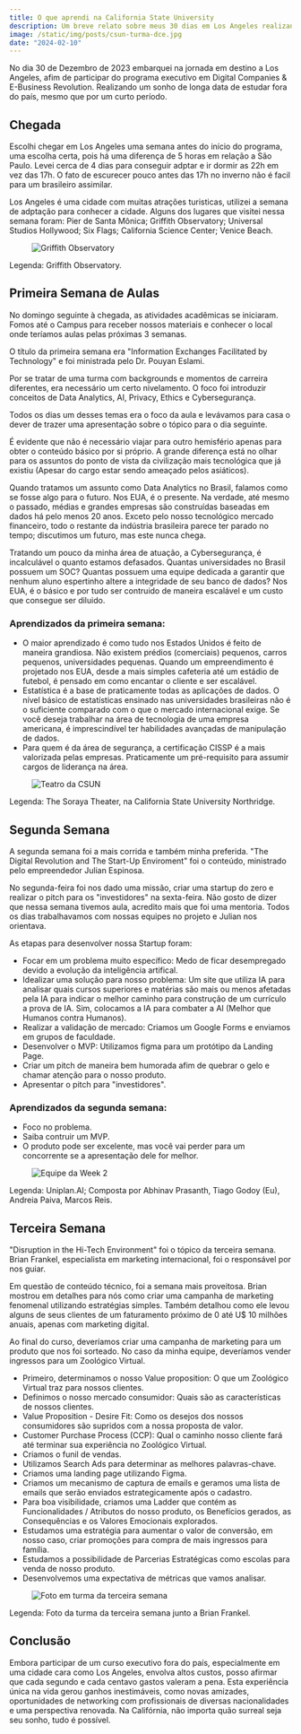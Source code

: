```yaml
---
title: O que aprendi na California State University 
description: Um breve relato sobre meus 30 dias em Los Angeles realizando o curso executivo com foco em digital business na CSUN.  
image: /static/img/posts/csun-turma-dce.jpg
date: "2024-02-10"
---
```


No dia 30 de Dezembro de 2023 embarquei na jornada em destino a Los Angeles, afim de participar do programa executivo em Digital Companies & E-Business Revolution. Realizando um sonho de longa data de estudar fora do país, mesmo que por um curto período. 

## Chegada

Escolhi chegar em Los Angeles uma semana antes do início do programa, uma escolha certa, pois há uma diferença de 5 horas em relação a São Paulo. Levei cerca de 4 dias para conseguir adptar e ir dormir as 22h em vez das 17h. O fato de escurecer pouco antes das 17h no inverno não é facil para um brasileiro assimilar. 

Los Angeles é uma cidade com muitas atrações turisticas, utilizei a semana de adptação para conhecer a cidade. Alguns dos lugares que visitei nessa semana foram: Pier de Santa Mônica; Griffith Observatory; Universal Studios Hollywood; Six Flags; California Science Center; Venice Beach. 

<figure>
  <img src="/static/img/posts/csun-griffith-observatory.JPEG" alt="Griffith Observatory">
</figure>
Legenda: Griffith Observatory.

## Primeira Semana de Aulas

No domingo seguinte à chegada, as atividades acadêmicas se iniciaram. Fomos até o Campus para receber nossos materiais e conhecer o local onde teríamos aulas pelas próximas 3 semanas.

O título da primeira semana era "Information Exchanges Facilitated by Technology" e foi ministrada pelo Dr. Pouyan Eslami.

Por se tratar de uma turma com backgrounds e momentos de carreira diferentes, era necessário um certo nivelamento. O foco foi introduzir conceitos de Data Analytics, AI, Privacy, Ethics e Cybersegurança. 

Todos os dias um desses temas era o foco da aula e levávamos para casa o dever de trazer uma apresentação sobre o tópico para o dia seguinte.

É evidente que não é necessário viajar para outro hemisfério apenas para obter o conteúdo básico por si próprio. A grande diferença está no olhar para os assuntos do ponto de vista da civilização mais tecnológica que já existiu (Apesar do cargo estar sendo ameaçado pelos asiáticos).

Quando tratamos um assunto como Data Analytics no Brasil, falamos como se fosse algo para o futuro. Nos EUA, é o presente. Na verdade, até mesmo o passado, médias e grandes empresas são construídas baseadas em dados há pelo menos 20 anos. Exceto pelo nosso tecnológico mercado financeiro, todo o restante da indústria brasileira parece ter parado no tempo; discutimos um futuro, mas este nunca chega.

Tratando um pouco da minha área de atuação, a Cybersegurança, é incalculável o quanto estamos defasados. Quantas universidades no Brasil possuem um SOC? Quantas possuem uma equipe dedicada a garantir que nenhum aluno espertinho altere a integridade de seu banco de dados? Nos EUA, é o básico e por tudo ser contruido de maneira escalável e um custo que consegue ser diluido. 

### Aprendizados da primeira semana: 
- O maior aprendizado é como tudo nos Estados Unidos é feito de maneira grandiosa. Não existem prédios (comerciais) pequenos, carros pequenos, universidades pequenas. Quando um empreendimento é projetado nos EUA, desde a mais simples cafeteria até um estádio de futebol, é pensado em como encantar o cliente e ser escalável.
- Estatística é a base de praticamente todas as aplicações de dados. O nível básico de estatísticas ensinado nas universidades brasileiras não é o suficiente comparado com o que o mercado internacional exige. Se você deseja trabalhar na área de tecnologia de uma empresa americana, é imprescindível ter habilidades avançadas de manipulação de dados.
- Para quem é da área de segurança, a certificação CISSP é a mais valorizada pelas empresas. Praticamente um pré-requisito para assumir cargos de liderança na área. 

<figure>
  <img src="/static/img/posts/csun-teatro.jpeg" alt="Teatro da CSUN">
</figure>
Legenda: The Soraya Theater, na California State University Northridge.

## Segunda Semana

A segunda semana foi a mais corrida e também minha preferida. "The Digital Revolution and The Start-Up Enviroment" foi o conteúdo, ministrado pelo empreendedor Julian Espinosa. 

No segunda-feira foi nos dado uma missão, criar uma startup do zero e realizar o pitch para os "investidores" na sexta-feira. Não gosto de dizer que nessa semana tivemos aula, acredito mais que foi uma mentoria. Todos os dias trabalhavamos com nossas equipes no projeto e Julian nos orientava. 

As etapas para desenvolver nossa Startup foram: 
- Focar em um problema muito específico: Medo de ficar desempregado devido a evolução da inteligência artifical. 
- Idealizar uma solução para nosso problema: Um site que utiliza IA para analisar quais cursos superiores e matérias são mais ou menos afetadas pela IA para indicar o melhor caminho para construção de um currículo a prova de IA. Sim, colocamos a IA para combater a AI (Melhor que Humanos contra Humanos). 
- Realizar a validação de mercado: Criamos um Google Forms e enviamos em grupos de faculdade.
- Desenvolver o MVP: Utilizamos figma para um protótipo da Landing Page. 
- Criar um pitch de maneira bem humorada afim de quebrar o gelo e chamar atenção para o nosso produto. 
- Apresentar o pitch para "investidores".

### Aprendizados da segunda semana:
- Foco no problema.
- Saiba contruir um MVP.
- O produto pode ser excelente, mas você vai perder para um concorrente se a apresentação dele for melhor.

<figure>
  <img src="/static/img/posts/csun-week2-team.jpeg" alt="Equipe da Week 2">
</figure>
Legenda: Uniplan.AI; Composta por Abhinav Prasanth, Tiago Godoy (Eu), Andreia Paiva, Marcos Reis.


## Terceira Semana

"Disruption in the Hi-Tech Environment" foi o tópico da terceira semana. Brian Frankel, especialista em marketing internacional, foi o responsável por nos guiar.

Em questão de conteúdo técnico, foi a semana mais proveitosa. Brian mostrou em detalhes para nós como criar uma campanha de marketing fenomenal utilizando estratégias simples. Também detalhou como ele levou alguns de seus clientes de um faturamento próximo de 0 até U$ 10 milhões anuais, apenas com marketing digital.

Ao final do curso, deveríamos criar uma campanha de marketing para um produto que nos foi sorteado. No caso da minha equipe, deveríamos vender ingressos para um Zoológico Virtual.

- Primeiro, determinamos o nosso Value proposition: O que um Zoológico Virtual traz para nossos clientes.
- Definimos o nosso mercado consumidor: Quais são as características de nossos clientes.
- Value Proposition - Desire Fit: Como os desejos dos nossos consumidores são supridos com a nossa proposta de valor.
- Customer Purchase Process (CCP): Qual o caminho nosso cliente fará até terminar sua experiência no Zoológico Virtual.
- Criamos o funil de vendas.
- Utilizamos Search Ads para determinar as melhores palavras-chave.
- Criamos uma landing page utilizando Figma.
- Criamos um mecanismo de captura de emails e geramos uma lista de emails que serão enviados estrategicamente após o cadastro.
- Para boa visibilidade, criamos uma Ladder que contém as Funcionalidades / Atributos do nosso produto, os Benefícios gerados, as Consequências e os Valores Emocionais explorados.
- Estudamos uma estratégia para aumentar o valor de conversão, em nosso caso, criar promoções para compra de mais ingressos para família.
- Estudamos a possibilidade de Parcerias Estratégicas como escolas para venda de nosso produto.
- Desenvolvemos uma expectativa de métricas que vamos analisar. 
<figure>
  <img src="/static/img/posts/csun-week3-class.jpg" alt="Foto em turma da terceira semana">
</figure>
Legenda: Foto da turma da terceira semana junto a Brian Frankel. 

## Conclusão

Embora participar de um curso executivo fora do país, especialmente em uma cidade cara como Los Angeles, envolva altos custos, posso afirmar que cada segundo e cada centavo gastos valeram a pena. Esta experiência única na vida gerou ganhos inestimáveis, como novas amizades, oportunidades de networking com profissionais de diversas nacionalidades e uma perspectiva renovada. Na Califórnia, não importa quão surreal seja seu sonho, tudo é possível.




